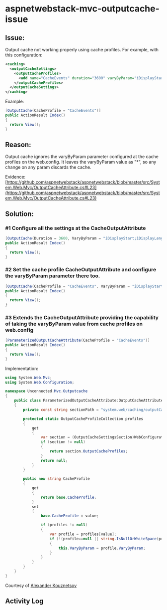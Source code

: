 # aspnetwebstack-mvc-outputcache-issue

## Issue:
Output cache not working properly using cache profiles. For example, with this configuration:
```xml
<caching>
  <outputCacheSettings>
    <outputCacheProfiles>
      <add name="CacheEvents" duration="3600" varyByParam="iDisplayStart;iDisplayLength;sSearch" />
    </outputCacheProfiles>
  </outputCacheSettings>
</caching>
```
Example:
```c#
[OutputCache(CacheProfile = "CacheEvents")]
public ActionResult Index()
{
  return View();
}
```

## Reason:
Output cache ignores the varyByParam parameter configured at the cache profiles on the web.config.
It leaves the varyByParam value as "*", so any change on any param discards the cache.

Evidence: [https://github.com/aspnetwebstack/aspnetwebstack/blob/master/src/System.Web.Mvc/OutputCacheAttribute.cs#L23](https://github.com/aspnetwebstack/aspnetwebstack/blob/master/src/System.Web.Mvc/OutputCacheAttribute.cs#L23)

## Solution:

### #1 Configure all the settings at the CacheOutputAttribute
```c#
[OutputCache(Duration = 3600, VaryByParam = "iDisplayStart;iDisplayLength;sSearch")]
public ActionResult Index()
{
  return View();
}
```

### #2 Set the cache profile CacheOutputAttribute and configure the varyByParam parameter there too.
```c#
[OutputCache(CacheProfile = "CacheEvents", VaryByParam = "iDisplayStart;iDisplayLength;sSearch")]
public ActionResult Index()
{
  return View();
}
```

### #3 Extends the CacheOutputAttribute providing the capability of taking the varyByParam value from cache profiles on web.config
```c#
[ParameterizedOutputCacheAttribute(CacheProfile = "CacheEvents")]
public ActionResult Index()
{
  return View();
}
```

Implementation:
```c#
using System.Web.Mvc;
using System.Web.Configuration;

namespace Unconnected.Mvc.Outputcache
{
    public class ParameterizedOutputCacheAttribute:OutputCacheAttribute
    {
        private const string sectionPath = "system.web/caching/outputCacheSettings";

        protected static OutputCacheProfileCollection profiles
        {
            get
            {
                var section = (OutputCacheSettingsSection)WebConfigurationManager.GetSection(sectionPath);
                if (section != null)
                {
                    return section.OutputCacheProfiles;
                }
                return null;
            }
        }

        public new string CacheProfile
        {
            get
            {
                return base.CacheProfile;
            }
            set
            {
                base.CacheProfile = value;

                if (profiles != null)
                {
                    var profile = profiles[value];
                    if (!(profile==null || string.IsNullOrWhiteSpace(profile.VaryByParam)))
                    {
                        this.VaryByParam = profile.VaryByParam;
                    }
                }
            }
        }
    }
}
```
Courtesy of [Alexander Kouznetsov](https://github.com/unconnected4/MvcOutputCacheFix)

## Activity Log
